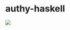 # authy-haskell

[![][1]][0]

[0]: https://circleci.com/gh/jpvillaisaza/authy-haskell
[1]: https://circleci.com/gh/jpvillaisaza/authy-haskell.svg?style=svg
